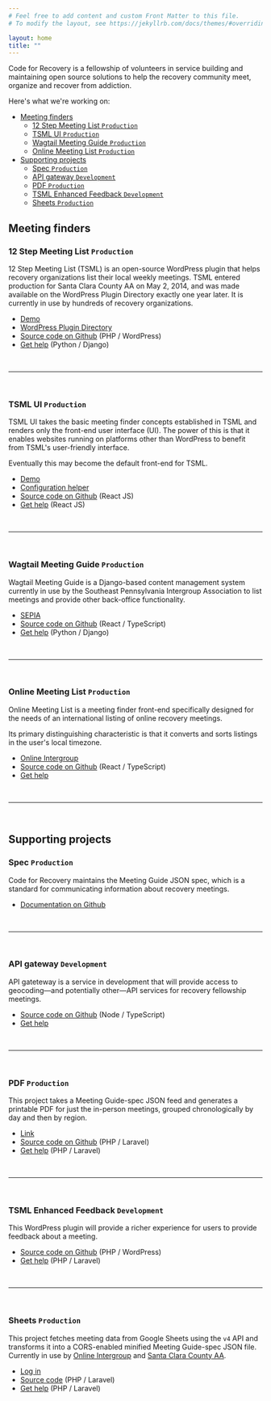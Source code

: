 ```yaml
---
# Feel free to add content and custom Front Matter to this file.
# To modify the layout, see https://jekyllrb.com/docs/themes/#overriding-theme-defaults

layout: home
title: ""
---
```




Code for Recovery is a fellowship of volunteers in service building and maintaining open source solutions to help the recovery community meet, organize and recover from addiction.

Here's what we're working on:

- [Meeting finders](#meeting-finders)
  - [12 Step Meeting List `Production`](#12-step-meeting-list-production)
  - [TSML UI `Production`](#tsml-ui-production)
  - [Wagtail Meeting Guide `Production`](#wagtail-meeting-guide-production)
  - [Online Meeting List `Production`](#online-meeting-list-production)
- [Supporting projects](#supporting-projects)
  - [Spec `Production`](#spec-production)
  - [API gateway `Development`](#api-gateway-development)
  - [PDF `Production`](#pdf-production)
  - [TSML Enhanced Feedback `Development`](#tsml-enhanced-feedback-development)
  - [Sheets `Production`](#sheets-production)


## Meeting finders

### 12 Step Meeting List `Production`

12 Step Meeting List (TSML) is an open-source WordPress plugin that helps recovery organizations list their local weekly meetings. TSML entered production for Santa Clara County AA on May 2, 2014, and was made available on the WordPress Plugin Directory exactly one year later. It is currently in use by hundreds of recovery organizations.

- [Demo](https://demo.code4recovery.org/meetings)
- [WordPress Plugin Directory](https://wordpress.org/plugins/12-step-meeting-list)
- [Source code on Github](https://github.com/code4recovery/12-step-meeting-list) (PHP / WordPress)
- [Get help](https://github.com/code4recovery/12-step-meeting-list/discussions) (Python / Django)

&nbsp;

---

&nbsp;

### TSML UI `Production`

TSML UI takes the basic meeting finder concepts established in TSML and renders only the front-end user interface (UI). The power of this is that it enables websites running on platforms other than WordPress to benefit from TSML's user-friendly interface.

Eventually this may become the default front-end for TSML.

- [Demo](https://demo.code4recovery.org/tsml-ui)
- [Configuration helper](https://tsml-ui.code4recovery.org)
- [Source code on Github](https://github.com/code4recovery/tsml-ui) (React JS)
- [Get help](https://github.com/code4recovery/tsml-ui/issues) (React JS)

&nbsp;

---

&nbsp;

### Wagtail Meeting Guide `Production`

Wagtail Meeting Guide is a Django-based content management system currently in use by the Southeast Pennsylvania Intergroup Association to list meetings and provide other back-office functionality.

- [SEPIA](https://aasepia.org/)
- [Source code on Github](https://github.com/code4recovery/wagtail-meeting-guide) (React / TypeScript)
- [Get help](https://github.com/code4recovery/wagtail-meeting-guide/issues) (Python / Django)

&nbsp;

---

&nbsp;

### Online Meeting List `Production`

Online Meeting List is a meeting finder front-end specifically designed for the needs of an international listing of online recovery meetings.

Its primary distinguishing characteristic is that it converts and sorts listings in the user's local timezone.

- [Online Intergroup](https://aa-intergroup.org/meetings)
- [Source code on Github](https://github.com/code4recovery/online-meeting-list) (React / TypeScript)
- [Get help](https://github.com/code4recovery/online-meeting-list/issues)

&nbsp;

---

&nbsp;

## Supporting projects

### Spec `Production`

Code for Recovery maintains the Meeting Guide JSON spec, which is a standard for communicating information about recovery meetings.

- [Documentation on Github](https://github.com/code4recovery/spec)

&nbsp;

---

&nbsp;

### API gateway `Development`

API gateteway is a service in development that will provide access to geocoding—and potentially other—API services for recovery fellowship meetings.

- [Source code on Github](https://github.com/code4recovery/api-gateway) (Node / TypeScript)
- [Get help](https://github.com/code4recovery/api-gateway/issues)

&nbsp;

---

&nbsp;

### PDF `Production`

This project takes a Meeting Guide-spec JSON feed and generates a printable PDF for just the in-person meetings, grouped chronologically by day and then by region.

- [Link](https://pdf.code4recovery.org/)
- [Source code on Github](https://github.com/code4recovery/pdf) (PHP / Laravel)
- [Get help](https://github.com/code4recovery/pdf/issues) (PHP / Laravel)

&nbsp;

---

&nbsp;

### TSML Enhanced Feedback `Development`

This WordPress plugin will provide a richer experience for users to provide feedback about a meeting.

- [Source code on Github](https://github.com/code4recovery/12-step-meeting-list-feedback-enhancement) (PHP / WordPress)
- [Get help](https://github.com/code4recovery/12-step-meeting-list-feedback-enhancement/issues) (PHP / Laravel)

&nbsp;

---

&nbsp;

### Sheets `Production`

This project fetches meeting data from Google Sheets using the `v4` API and transforms it into a CORS-enabled minified Meeting Guide-spec JSON file. Currently in use by [Online Intergroup](https://aa-intergroup.org/meetings) and [Santa Clara County AA](https://aasanjose.org/meetings).

- [Log in](https://sheets.code4recovery.org)
- [Source code](https://github.com/code4recovery/sheets) (PHP / Laravel)
- [Get help](https://github.com/code4recovery/sheets/issues) (PHP / Laravel)
